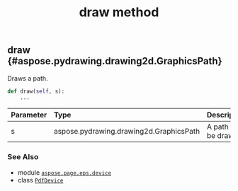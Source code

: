 ﻿---
title: draw method
second_title: Aspose.Page for Python via .NET API References
description: 
type: docs
weight: 50
url: /python-net/aspose.page.eps.device/pdfdevice/draw/
is_root: false
---

## draw {#aspose.pydrawing.drawing2d.GraphicsPath}

Draws a path.



```python
def draw(self, s):
    ...
```


| Parameter | Type | Description |
| :- | :- | :- |
| s | aspose.pydrawing.drawing2d.GraphicsPath | A path to be drawn. |



### See Also
* module [`aspose.page.eps.device`](../../)
* class [`PdfDevice`](/page/python-net/aspose.page.eps.device/pdfdevice)
